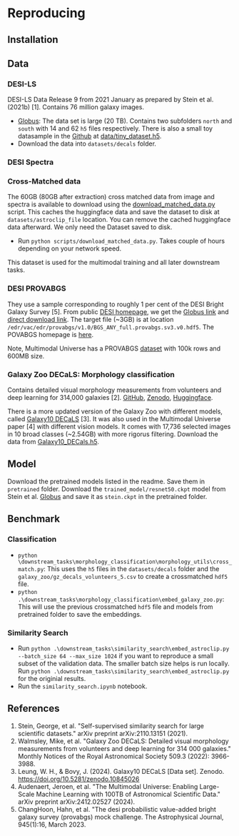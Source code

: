 # Reproducing

## Installation

## Data

### DESI-LS

DESI-LS Data Release 9 from 2021 January as prepared by Stein et al. (2021b) [1]. Contains 76 million galaxy images.

* [Globus](https://app.globus.org/file-manager?origin_id=59c818dc-8542-46d8-80d9-ab144669c7b6&origin_path=%2Fssl-legacysurvey%2F): The data set is large (20 TB). Contains two subfolders `north` and `south` with 14 and 62 `h5` files respectively. There is also a small toy datasample in the [Github](https://github.com/georgestein/ssl-legacysurvey) at [data/tiny_dataset.h5](https://github.com/georgestein/ssl-legacysurvey/blob/main/data/tiny_dataset.h5).
* Download the data into `datasets/decals` folder.

### DESI Spectra


### Cross-Matched data

The 60GB (80GB after extraction) cross matched data from image and spectra is available to download using the [download_matched_data.py](./scripts/download_matched_data.py) script. This caches the huggingface data and save the dataset to disk at `datasets/astroclip_file` location. You can remove the cached huggingface data afterward. We only need the Dataset saved to disk.

* Run `python scripts/download_matched_data.py`. Takes couple of hours depending on your network speed.

This dataset is used for the multimodal training and all later downstream tasks.

### DESI PROVABGS

They use a sample corresponding to roughly 1 per cent of the DESI Bright Galaxy Survey [5]. From public [DESI homepage](https://data.desi.lbl.gov/doc/access/#globus), we get the [Globus link](https://app.globus.org/file-manager?origin_id=6b4e1f6a-e600-11ed-9b9b-c9bb788c490e) and [direct download link](https://data.desi.lbl.gov/public/edr/vac/edr/provabgs/v1.0/). The target file (~3GB) is at location `/edr/vac/edr/provabgs/v1.0/BGS_ANY_full.provabgs.sv3.v0.hdf5`. The POVABGS homepage is [here](https://data.desi.lbl.gov/doc/releases/edr/vac/provabgs/). 

Note, Multimodal Universe has a PROVABGS [dataset](https://huggingface.co/datasets/MultimodalUniverse/desi_provabgs) with 100k rows and 600MB size.

### Galaxy Zoo DECaLS: Morphology classification

Contains detailed visual morphology measurements from volunteers and deep learning for 314,000 galaxies [2]. [GitHub](ttps://github.com/mwalmsley/zoobot), [Zenodo](https://zenodo.org/record/4573248), [Huggingface](https://huggingface.co/datasets/BigBang/galaxyzoo-decals). 

There is a more updated version of the Galaxy Zoo with different models, called [Galaxy10 DECaLS](https://astronn.readthedocs.io/en/latest/galaxy10.html) [3]. It was also used in the Multimodal Universe paper [4] with different vision models. It comes with 17,736 selected images in 10 broad classes (~2.54GB) with more rigorus filtering. Download the data from [Galaxy10_DECals.h5](https://zenodo.org/records/10845026/files/Galaxy10_DECals.h5).

## Model

Download the pretrained models listed in the readme. Save them in `pretrained` folder. Download the `trained_model/resnet50.ckpt` model from Stein et al. [Globus](https://app.globus.org/file-manager?origin_id=59c818dc-8542-46d8-80d9-ab144669c7b6&origin_path=%2Fssl-legacysurvey%2F) and save it as `stein.ckpt` in the pretrained folder.

## Benchmark

### Classification

* `python \downstream_tasks\morphology_classification\morphology_utils\cross_match.py`: This uses the `h5` files in the `datasets/decals` folder and the `galaxy_zoo/gz_decals_volunteers_5.csv` to create a crossmatched `hdf5` file.
* `python .\downstream_tasks\morphology_classification\embed_galaxy_zoo.py`: This will use the previous crossmatched `hdf5` file and models from pretrained folder to save the embeddings.

### Similarity Search

* Run `python .\downstream_tasks\similarity_search\embed_astroclip.py --batch_size 64 --max_size 1024` if you want to reproduce a small subset of the validation data. The smaller batch size helps is run locally. Run `python .\downstream_tasks\similarity_search\embed_astroclip.py` for the originial results.
* Run the `similarity_search.ipynb` notebook.

## References

1. Stein, George, et al. "Self-supervised similarity search for large scientific datasets." arXiv preprint arXiv:2110.13151 (2021).
2. Walmsley, Mike, et al. "Galaxy Zoo DECaLS: Detailed visual morphology measurements from volunteers and deep learning for 314 000 galaxies." Monthly Notices of the Royal Astronomical Society 509.3 (2022): 3966-3988.
3. Leung, W. H., & Bovy, J. (2024). Galaxy10 DECaLS [Data set]. Zenodo. https://doi.org/10.5281/zenodo.10845026
4. Audenaert, Jeroen, et al. "The Multimodal Universe: Enabling Large-Scale Machine Learning with 100TB of Astronomical Scientific Data." arXiv preprint arXiv:2412.02527 (2024).
5. ChangHoon, Hahn, et al. "The desi probabilistic value-added bright galaxy survey (provabgs) mock challenge. The Astrophysical Journal, 945(1):16, March 2023.